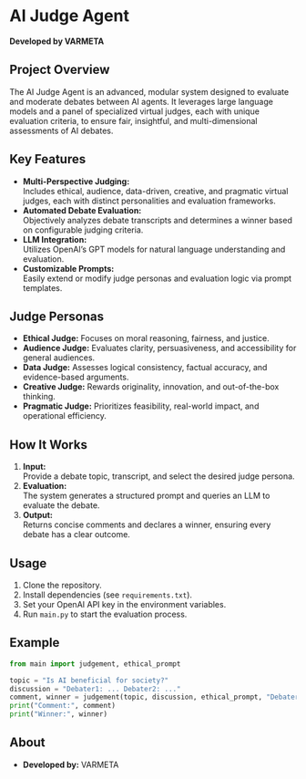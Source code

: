 # AI Judge Agent

**Developed by VARMETA**  


## Project Overview

The AI Judge Agent is an advanced, modular system designed to evaluate and moderate debates between AI agents. It leverages large language models and a panel of specialized virtual judges, each with unique evaluation criteria, to ensure fair, insightful, and multi-dimensional assessments of AI debates.

## Key Features

- **Multi-Perspective Judging:**  
  Includes ethical, audience, data-driven, creative, and pragmatic virtual judges, each with distinct personalities and evaluation frameworks.
- **Automated Debate Evaluation:**  
  Objectively analyzes debate transcripts and determines a winner based on configurable judging criteria.
- **LLM Integration:**  
  Utilizes OpenAI’s GPT models for natural language understanding and evaluation.
- **Customizable Prompts:**  
  Easily extend or modify judge personas and evaluation logic via prompt templates.

## Judge Personas

- **Ethical Judge:** Focuses on moral reasoning, fairness, and justice.
- **Audience Judge:** Evaluates clarity, persuasiveness, and accessibility for general audiences.
- **Data Judge:** Assesses logical consistency, factual accuracy, and evidence-based arguments.
- **Creative Judge:** Rewards originality, innovation, and out-of-the-box thinking.
- **Pragmatic Judge:** Prioritizes feasibility, real-world impact, and operational efficiency.

## How It Works

1. **Input:**  
   Provide a debate topic, transcript, and select the desired judge persona.
2. **Evaluation:**  
   The system generates a structured prompt and queries an LLM to evaluate the debate.
3. **Output:**  
   Returns concise comments and declares a winner, ensuring every debate has a clear outcome.

## Usage

1. Clone the repository.
2. Install dependencies (see `requirements.txt`).
3. Set your OpenAI API key in the environment variables.
4. Run `main.py` to start the evaluation process.

## Example

```python
from main import judgement, ethical_prompt

topic = "Is AI beneficial for society?"
discussion = "Debater1: ... Debater2: ..."
comment, winner = judgement(topic, discussion, ethical_prompt, "Debater1", "Debater2")
print("Comment:", comment)
print("Winner:", winner)
```

## About

- **Developed by:** VARMETA  
